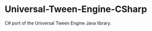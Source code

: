 Universal-Tween-Engine-CSharp
=============================

C# port of the Universal Tween Engine Java library.